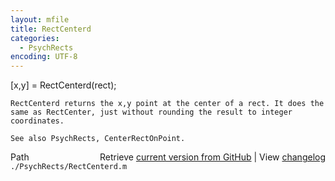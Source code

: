 ```yaml
---
layout: mfile
title: RectCenterd
categories:
  - PsychRects
encoding: UTF-8
---
```


   [x,y] = RectCenterd(rect);

    RectCenterd returns the x,y point at the center of a rect. It does the
    same as RectCenter, just without rounding the result to integer
    coordinates.

    See also PsychRects, CenterRectOnPoint.


<div class="code_header" style="text-align:right;">
  <span style="float:left;">Path&nbsp;&nbsp;</span> <span class="counter">Retrieve <a href=
  "https://raw.github.com/Psychtoolbox-3/Psychtoolbox-3/beta/./PsychRects/RectCenterd.m">current version from GitHub</a> | View <a href=
  "https://github.com/Psychtoolbox-3/Psychtoolbox-3/commits/beta/./PsychRects/RectCenterd.m">changelog</a></span>
</div>
<div class="code">
  <code>./PsychRects/RectCenterd.m</code>
</div>
